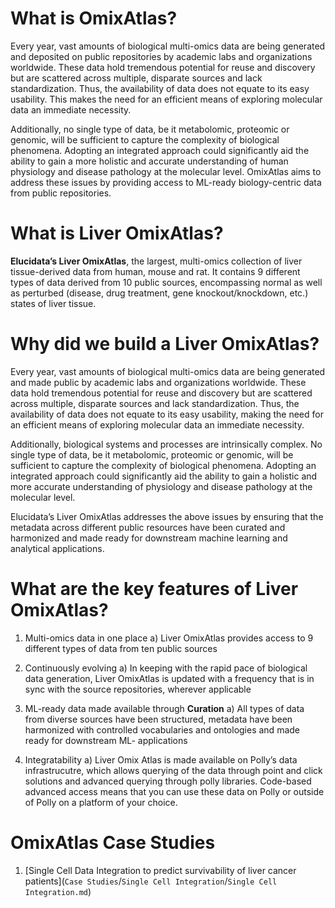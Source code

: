 
# What is OmixAtlas?

Every year, vast amounts of biological multi-omics data are being generated and deposited on public repositories by academic labs and organizations worldwide. These data hold tremendous potential for reuse and discovery but are scattered across multiple, disparate sources and lack standardization. Thus, the availability of data does not equate to its easy usability. This makes the need for an efficient means of exploring molecular data an immediate necessity. 

Additionally, no single type of data, be it metabolomic, proteomic or genomic, will be sufficient to capture the complexity of biological phenomena. Adopting an integrated approach could significantly aid the ability to gain a more holistic and accurate understanding of human physiology and disease pathology at the molecular level. 
OmixAtlas aims to address these issues by providing access to ML-ready biology-centric data from public repositories.

# What is Liver OmixAtlas?

**Elucidata’s Liver OmixAtlas**, the largest, multi-omics collection of liver tissue-derived data from human, mouse and rat. It contains 9 different types of data derived from 10 public sources, encompassing normal as well as perturbed (disease, drug treatment, gene knockout/knockdown, etc.) states of liver tissue.

# Why did we build a Liver OmixAtlas?

Every year, vast amounts of biological multi-omics data are being generated and made public by academic labs and organizations worldwide. These data hold tremendous potential for reuse and discovery but are scattered across multiple, disparate sources and lack standardization. Thus, the availability of data does not equate to its easy usability, making the need for an efficient means of exploring molecular data an immediate necessity. 

Additionally, biological systems and processes are intrinsically complex. No single type of data, be it metabolomic, proteomic or genomic, will be sufficient to capture the complexity of biological phenomena. Adopting an integrated approach could significantly aid the ability to gain a holistic and more accurate understanding of physiology and disease pathology at the molecular level. 

Elucidata’s Liver OmixAtlas addresses the above issues by ensuring that the metadata across different public resources have been curated and harmonized and made ready for downstream machine learning and analytical applications.

# What are the key features of Liver OmixAtlas?

1. Multi-omics data in one place
  a) Liver OmixAtlas provides access to 9 different types of data from ten public sources

2. Continuously evolving
  a) In keeping with the rapid pace of biological data generation, Liver OmixAtlas is updated with a frequency that is in sync with the source repositories, wherever applicable

3. ML-ready data made available through **Curation**
  a) All types of data from diverse sources have been structured, metadata have been harmonized with controlled vocabularies and ontologies and made ready for downstream ML- applications

4. Integratability
  a) Liver Omix Atlas is made available on Polly’s data infrastrucutre, which allows querying of the data through point and click solutions and advanced querying through polly libraries. Code-based advanced access means that you can use these data on Polly or outside of Polly on a platform of your choice.


# OmixAtlas Case Studies

1. [Single Cell Data Integration to predict survivability of liver cancer patients](`Case Studies`/`Single Cell Integration`/`Single Cell Integration.md`)